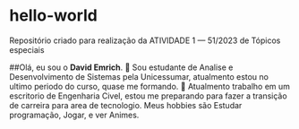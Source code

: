 # hello-world
Repositório criado para realização da ATIVIDADE 1 — 51/2023 de Tópicos especiais

##Olá, eu sou o **David Emrich**. :wave: 
Sou estudante de Analise e Desenvolvimento de Sistemas pela Unicessumar, atualmento estou no ultimo periodo do curso, quase me formando. :pray:
Atualmento trabalho em um escritorio de Engenharia Civel, estou me preparando para fazer a transição de carreira para area de tecnologio. 
Meus hobbies são Estudar programação, Jogar, e ver Animes.
